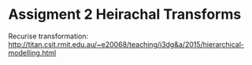 # Assigment 2 Heirachal Transforms

Recurise transformation:
http://titan.csit.rmit.edu.au/~e20068/teaching/i3dg&a/2015/hierarchical-modelling.html
